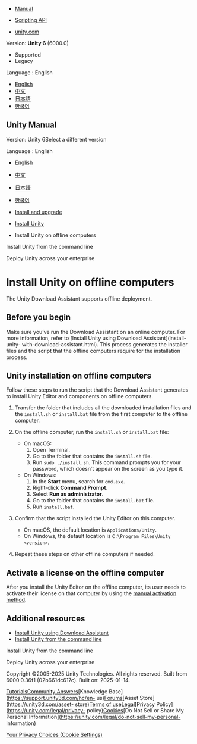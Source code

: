 [](https://docs.unity3d.com)

  * [Manual](../Manual/index.html)
  * [Scripting API](../ScriptReference/index.html)

  * [unity.com](https://unity.com/)

Version: **Unity 6** (6000.0)

  * Supported
  * Legacy

Language : English

  * [English](/Manual/DeployingUnityOffline.html)
  * [中文](/cn/current/Manual/DeployingUnityOffline.html)
  * [日本語](/ja/current/Manual/DeployingUnityOffline.html)
  * [한국어](/kr/current/Manual/DeployingUnityOffline.html)

[](https://docs.unity3d.com)

## Unity Manual

Version: Unity 6Select a different version

Language : English

  * [English](/Manual/DeployingUnityOffline.html)
  * [中文](/cn/current/Manual/DeployingUnityOffline.html)
  * [日本語](/ja/current/Manual/DeployingUnityOffline.html)
  * [한국어](/kr/current/Manual/DeployingUnityOffline.html)

  * [Install and upgrade](install-and-upgrade.html)
  * [Install Unity](GettingStartedInstallingUnity.html)
  * Install Unity on offline computers

[](InstallingUnity.html)

Install Unity from the command line

[](ent-deployment.html)

Deploy Unity across your enterprise

# Install Unity on offline computers

The Unity Download Assistant supports offline deployment.

## Before you begin

Make sure you’ve run the Download Assistant on an online computer. For more
information, refer to [Install Unity using Download Assistant](install-unity-
with-download-assistant.html). This process generates the installer files and
the script that the offline computers require for the installation process.

## Unity installation on offline computers

Follow these steps to run the script that the Download Assistant generates to
install Unity Editor and components on offline computers.

  1. Transfer the folder that includes all the downloaded installation files and the `install.sh` or `install.bat` file from the first computer to the offline computer.

  2. On the offline computer, run the `install.sh` or `install.bat` file:

     * On macOS: 
       1. Open Terminal.
       2. Go to the folder that contains the `install.sh` file.
       3. Run `sudo ./install.sh`. This command prompts you for your password, which doesn’t appear on the screen as you type it.
     * On Windows: 
       1. In the **Start** menu, search for `cmd.exe`.
       2. Right-click **Command Prompt**.
       3. Select **Run as administrator**.
       4. Go to the folder that contains the `install.bat` file.
       5. Run `install.bat`.
  3. Confirm that the script installed the Unity Editor on this computer.

     * On macOS, the default location is `Applications/Unity`.
     * On Windows, the default location is `C:\Program Files\Unity <version>`.
  4. Repeat these steps on other offline computers if needed.

## Activate a license on the offline computer

After you install the Unity Editor on the offline computer, its user needs to
activate their license on that computer by using the [manual activation
method](ManualActivationGuide.html).

## Additional resources

  * [Install Unity using Download Assistant](install-unity-with-download-assistant.html)
  * [Install Unity from the command line](InstallingUnity.html)

[](InstallingUnity.html)

Install Unity from the command line

[](ent-deployment.html)

Deploy Unity across your enterprise

Copyright ©2005-2025 Unity Technologies. All rights reserved. Built from
6000.0.36f1 (02b661dc617c). Built on: 2025-01-14.

[Tutorials](https://learn.unity.com/)[Community
Answers](https://answers.unity3d.com)[Knowledge
Base](https://support.unity3d.com/hc/en-
us)[Forums](https://forum.unity3d.com)[Asset Store](https://unity3d.com/asset-
store)[Terms of
use](https://docs.unity3d.com/Manual/TermsOfUse.html)[Legal](https://unity.com/legal)[Privacy
Policy](https://unity.com/legal/privacy-
policy)[Cookies](https://unity.com/legal/cookie-policy)[Do Not Sell or Share
My Personal Information](https://unity.com/legal/do-not-sell-my-personal-
information)

[Your Privacy Choices (Cookie Settings)](javascript:void\(0\);)

